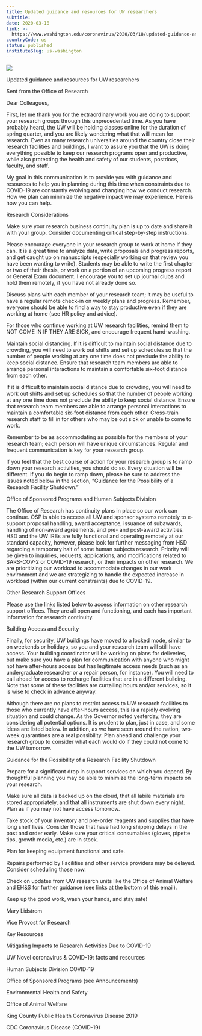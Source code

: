 ```yaml
---
title: Updated guidance and resources for UW researchers
subtitle: 
date: 2020-03-18
link: >-
  https://www.washington.edu/coronavirus/2020/03/18/updated-guidance-and-resources-for-uw-researchers/
countryCode: us
status: published
instituteSlug: us-washington
---
```

![](http://s3-us-west-2.amazonaws.com/uw-s3-cdn/wp-content/uploads/sites/10/2019/06/21094817/Univ-of-Washington_Memorial-Way.jpg)

Updated guidance and resources for UW researchers

Sent from the Office of Research

Dear Colleagues,

First, let me thank you for the extraordinary work you are doing to support your research groups through this unprecedented time. As you have probably heard, the UW will be holding classes online for the duration of spring quarter, and you are likely wondering what that will mean for research. Even as many research universities around the country close their research facilities and buildings, I want to assure you that the UW is doing everything possible to keep our research programs open and productive, while also protecting the health and safety of our students, postdocs, faculty, and staff.

My goal in this communication is to provide you with guidance and resources to help you in planning during this time when constraints due to COVID-19 are constantly evolving and changing how we conduct research. How we plan can minimize the negative impact we may experience. Here is how you can help.

Research Considerations

Make sure your research business continuity plan is up to date and share it with your group. Consider documenting critical step-by-step instructions.

Please encourage everyone in your research group to work at home if they can. It is a great time to analyze data, write proposals and progress reports, and get caught up on manuscripts (especially working on that review you have been wanting to write). Students may be able to write the first chapter or two of their thesis, or work on a portion of an upcoming progress report or General Exam document. I encourage you to set up journal clubs and hold them remotely, if you have not already done so.

Discuss plans with each member of your research team; it may be useful to have a regular remote check-in on weekly plans and progress. Remember, everyone should be able to find a way to stay productive even if they are working at home (see HR policy and advice).

For those who continue working at UW research facilities, remind them to NOT COME IN IF THEY ARE SICK, and encourage frequent hand-washing.

Maintain social distancing. If it is difficult to maintain social distance due to crowding, you will need to work out shifts and set up schedules so that the number of people working at any one time does not preclude the ability to keep social distance. Ensure that research team members are able to arrange personal interactions to maintain a comfortable six-foot distance from each other.

If it is difficult to maintain social distance due to crowding, you will need to work out shifts and set up schedules so that the number of people working at any one time does not preclude the ability to keep social distance. Ensure that research team members are able to arrange personal interactions to maintain a comfortable six-foot distance from each other. Cross-train research staff to fill in for others who may be out sick or unable to come to work.

Remember to be as accommodating as possible for the members of your research team; each person will have unique circumstances. Regular and frequent communication is key for your research group.

If you feel that the best course of action for your research group is to ramp down your research activities, you should do so. Every situation will be different. If you do begin to ramp down, please be sure to address the issues noted below in the section, “Guidance for the Possibility of a Research Facility Shutdown.”

Office of Sponsored Programs and Human Subjects Division

The Office of Research has continuity plans in place so our work can continue. OSP is able to access all UW and sponsor systems remotely to e-support proposal handling, award acceptance, issuance of subawards, handling of non-award agreements, and pre- and post-award activities. HSD and the UW IRBs are fully functional and operating remotely at our standard capacity, however, please look for further messaging from HSD regarding a temporary halt of some human subjects research. Priority will be given to inquiries, requests, applications, and modifications related to SARS-COV-2 or COVID-19 research, or their impacts on other research. We are prioritizing our workload to accommodate changes in our work environment and we are strategizing to handle the expected increase in workload (within our current constraints) due to COVID-19.

Other Research Support Offices

Please use the links listed below to access information on other research support offices. They are all open and functioning, and each has important information for research continuity.

Building Access and Security

Finally, for security, UW buildings have moved to a locked mode, similar to on weekends or holidays, so you and your research team will still have access. Your building coordinator will be working on plans for deliveries, but make sure you have a plan for communication with anyone who might not have after-hours access but has legitimate access needs (such as an undergraduate researcher or a repair person, for instance). You will need to call ahead for access to recharge facilities that are in a different building. Note that some of these facilities are curtailing hours and/or services, so it is wise to check in advance anyway.

Although there are no plans to restrict access to UW research facilities to those who currently have after-hours access, this is a rapidly evolving situation and could change. As the Governor noted yesterday, they are considering all potential options. It is prudent to plan, just in case, and some ideas are listed below. In addition, as we have seen around the nation, two-week quarantines are a real possibility. Plan ahead and challenge your research group to consider what each would do if they could not come to the UW tomorrow.

Guidance for the Possibility of a Research Facility Shutdown

Prepare for a significant drop in support services on which you depend. By thoughtful planning you may be able to minimize the long-term impacts on your research.

Make sure all data is backed up on the cloud, that all labile materials are stored appropriately, and that all instruments are shut down every night. Plan as if you may not have access tomorrow.

Take stock of your inventory and pre-order reagents and supplies that have long shelf lives. Consider those that have had long shipping delays in the past and order early. Make sure your critical consumables (gloves, pipette tips, growth media, etc.) are in stock.

Plan for keeping equipment functional and safe.

Repairs performed by Facilities and other service providers may be delayed. Consider scheduling those now.

Check on updates from UW research units like the Office of Animal Welfare and EH&S for further guidance (see links at the bottom of this email).

Keep up the good work, wash your hands, and stay safe!

Mary Lidstrom

Vice Provost for Research

Key Resources

Mitigating Impacts to Research Activities Due to COVID-19

UW Novel coronavirus & COVID-19: facts and resources

Human Subjects Division COVID-19

Office of Sponsored Programs (see Announcements)

Environmental Health and Safety

Office of Animal Welfare

King County Public Health Coronavirus Disease 2019

CDC Coronavirus Disease (COVID-19)